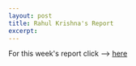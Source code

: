 ```yaml
---
layout: post
title: Rahul Krishna's Report
excerpt: 
---
```

For this week's report click --> [here](https://github.com/rahlk/Research/wiki/)
